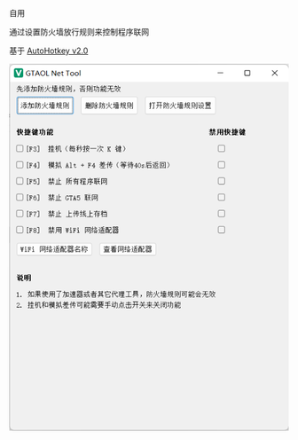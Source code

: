 自用

通过设置防火墙放行规则来控制程序联网

基于 [AutoHotkey v2.0](https://www.autohotkey.com/)

![](docs/screenshot.png)
